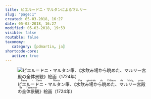 ```yaml
---
title: ピエル＝ドニ・マルタンによるマルリー
slug: "page:1"
created: 05-03-2018, 16:27
date: 05-03-2018, 16:27
modified: 05-03-2018, 19:53
visible: false
routable: false
taxonomy:
   category: [pdmartin, ja]
shortcode-core:
   active: true
---
```

<figure><picture>
<source
sizes="(max-width: 767px) 98vw, (min-width: 959px) 50vw, 86vw"
srcset="
/user/sites/docs/pages/01.home/02.versailles/04.marly/01.pierre-denis-martin/01.pierre-denis-martin_1/marly1724-280.webp 280w,
/user/sites/docs/pages/01.home/02.versailles/04.marly/01.pierre-denis-martin/01.pierre-denis-martin_1/marly1724-380.webp 380w,
/user/sites/docs/pages/01.home/02.versailles/04.marly/01.pierre-denis-martin/01.pierre-denis-martin_1/marly1724-480.webp 480w,
/user/sites/docs/pages/01.home/02.versailles/04.marly/01.pierre-denis-martin/01.pierre-denis-martin_1/marly1724-640.webp 640w,
/user/sites/docs/pages/01.home/02.versailles/04.marly/01.pierre-denis-martin/01.pierre-denis-martin_1/marly1724-840.webp 840w,
/user/sites/docs/pages/01.home/02.versailles/04.marly/01.pierre-denis-martin/01.pierre-denis-martin_1/marly1724-1280.webp 1280w,
/user/sites/docs/pages/01.home/02.versailles/04.marly/01.pierre-denis-martin/01.pierre-denis-martin_1/marly1724-1600.webp 1600w,
/user/sites/docs/pages/01.home/02.versailles/04.marly/01.pierre-denis-martin/01.pierre-denis-martin_1/marly1724-1920.webp 1920w"
type="image/webp" />
<img
src="/user/sites/docs/pages/01.home/02.versailles/04.marly/01.pierre-denis-martin/01.pierre-denis-martin_1/marly1724-840.jpg" title="ピエル＝ドニ・マルタン筆、《水飲み場から眺めた、マルリー宮殿の全体景観》絵画（1724年）" alt="ピエル＝ドニ・マルタン筆、《水飲み場から眺めた、マルリー宮殿の全体景観》絵画（1724年）" class="class-70-img"
sizes="(max-width: 767px) 98vw, (min-width: 959px) 50vw, 86vw"
srcset="
/user/sites/docs/pages/01.home/02.versailles/04.marly/01.pierre-denis-martin/01.pierre-denis-martin_1/marly1724-280.jpg 280w,
/user/sites/docs/pages/01.home/02.versailles/04.marly/01.pierre-denis-martin/01.pierre-denis-martin_1/marly1724-380.jpg 380w,
/user/sites/docs/pages/01.home/02.versailles/04.marly/01.pierre-denis-martin/01.pierre-denis-martin_1/marly1724-480.jpg 480w,
/user/sites/docs/pages/01.home/02.versailles/04.marly/01.pierre-denis-martin/01.pierre-denis-martin_1/marly1724-640.jpg 640w,
/user/sites/docs/pages/01.home/02.versailles/04.marly/01.pierre-denis-martin/01.pierre-denis-martin_1/marly1724-840.jpg 840w,
/user/sites/docs/pages/01.home/02.versailles/04.marly/01.pierre-denis-martin/01.pierre-denis-martin_1/marly1724-1280.jpg 1280w,
/user/sites/docs/pages/01.home/02.versailles/04.marly/01.pierre-denis-martin/01.pierre-denis-martin_1/marly1724-1600.jpg 1600w,
/user/sites/docs/pages/01.home/02.versailles/04.marly/01.pierre-denis-martin/01.pierre-denis-martin_1/marly1724-1920.jpg 1920w">
</picture><figcaption><ruby lang="ja">
ピエル<rp>(</rp><rt lang="fr">Pierre</rt><rp>)</rp>＝<rp>(</rp><rt lang="fr">-</rt><rp>)</rp>ドニ<rp>(</rp><rt lang="fr">Denis</rt><rp>)</rp>・<rp>(</rp><rt lang="fr"> </rt><rp>)</rp>マルタン<rp>(</rp><rt lang="fr">Martin</rt><rp>)</rp></ruby>筆、《<ruby lang="ja">水飲み場から眺めた、マルリー宮殿の全体景観<rp>(</rp><rt lang="fr">Vue générale du Château de Marly, prise de l’abreuvoir</rt><rp>)</rp></ruby>》絵画（1724年）</figcaption></figure>

[1]: https://ja.wikipedia.org/wiki/大トリアノン宮殿 "https://ja.wikipedia.org/wiki/大トリアノン宮殿"